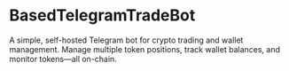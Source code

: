 # BasedTelegramTradeBot
A simple, self-hosted Telegram bot for crypto trading and wallet management. Manage multiple token positions, track wallet balances, and monitor tokens—all on-chain.
